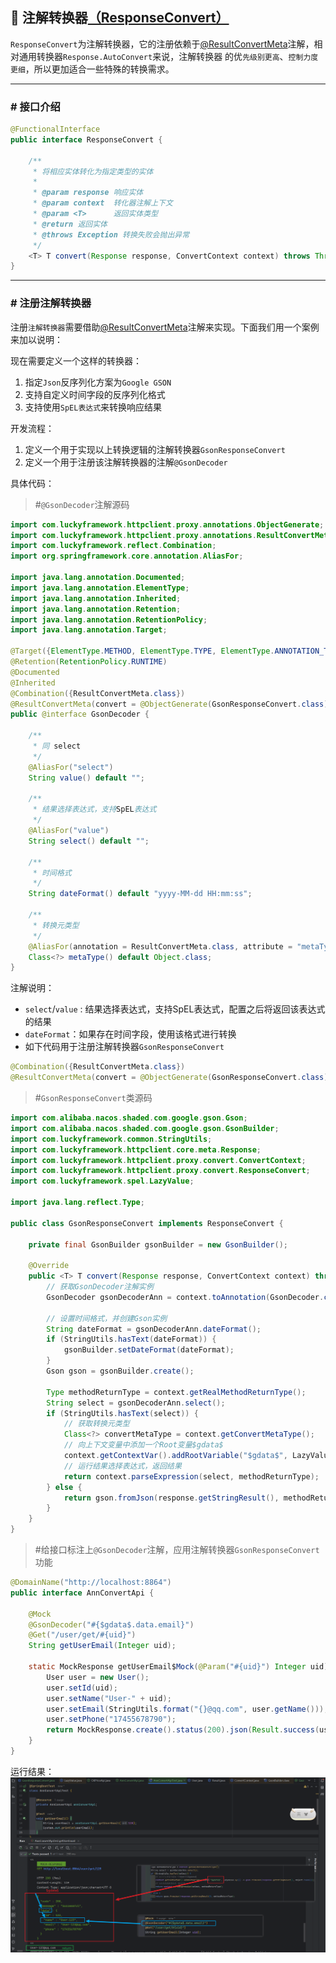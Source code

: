 ## 🦄 注解转换器[（ResponseConvert）](../../../src/main/java/com/luckyframework/httpclient/proxy/convert/ResponseConvert.java)

`ResponseConvert`为注解转换器，它的注册依赖于[@ResultConvertMeta](../../../src/main/java/com/luckyframework/httpclient/proxy/annotations/ResultConvertMeta.java)注解，相对通用转换器`Response.AutoConvert`来说，注解转换器
的优`先级别更高`、`控制力度更细`，所以更加适合一些特殊的转换需求。

---

### # 接口介绍
```java
@FunctionalInterface
public interface ResponseConvert {

    /**
     * 将相应实体转化为指定类型的实体
     *
     * @param response 响应实体
     * @param context  转化器注解上下文
     * @param <T>      返回实体类型
     * @return 返回实体
     * @throws Exception 转换失败会抛出异常
     */
    <T> T convert(Response response, ConvertContext context) throws Throwable;
}
```
---

### # 注册注解转换器
注册`注解转换器`需要借助[@ResultConvertMeta](../../../src/main/java/com/luckyframework/httpclient/proxy/annotations/ResultConvertMeta.java)注解来实现。下面我们用一个案例来加以说明：

现在需要定义一个这样的转换器：
1. 指定`Json`反序列化方案为`Google GSON`
2. 支持自定义时间字段的反序列化格式
3. 支持使用`SpEL表达式`来转换响应结果

开发流程：  
1. 定义一个用于实现以上转换逻辑的注解转换器`GsonResponseConvert`
2. 定义一个用于注册该注解转换器的注解`@GsonDecoder`

具体代码：  

> #`@GsonDecoder`注解源码
```java
import com.luckyframework.httpclient.proxy.annotations.ObjectGenerate;
import com.luckyframework.httpclient.proxy.annotations.ResultConvertMeta;
import com.luckyframework.reflect.Combination;
import org.springframework.core.annotation.AliasFor;

import java.lang.annotation.Documented;
import java.lang.annotation.ElementType;
import java.lang.annotation.Inherited;
import java.lang.annotation.Retention;
import java.lang.annotation.RetentionPolicy;
import java.lang.annotation.Target;

@Target({ElementType.METHOD, ElementType.TYPE, ElementType.ANNOTATION_TYPE})
@Retention(RetentionPolicy.RUNTIME)
@Documented
@Inherited
@Combination({ResultConvertMeta.class})
@ResultConvertMeta(convert = @ObjectGenerate(GsonResponseConvert.class))
public @interface GsonDecoder {

    /**
     * 同 select
     */
    @AliasFor("select")
    String value() default "";

    /**
     * 结果选择表达式，支持SpEL表达式
     */
    @AliasFor("value")
    String select() default "";

    /**
     * 时间格式
     */
    String dateFormat() default "yyyy-MM-dd HH:mm:ss";

    /**
     * 转换元类型
     */
    @AliasFor(annotation = ResultConvertMeta.class, attribute = "metaType")
    Class<?> metaType() default Object.class;
}
```
注解说明：  
- `select`/`value` : 结果选择表达式，支持SpEL表达式，配置之后将返回该表达式的结果
- `dateFormat`：如果存在时间字段，使用该格式进行转换  
- 如下代码用于注册注解转换器`GsonResponseConvert`
```java
@Combination({ResultConvertMeta.class})
@ResultConvertMeta(convert = @ObjectGenerate(GsonResponseConvert.class))
```

> #`GsonResponseConvert`类源码

```java
import com.alibaba.nacos.shaded.com.google.gson.Gson;
import com.alibaba.nacos.shaded.com.google.gson.GsonBuilder;
import com.luckyframework.common.StringUtils;
import com.luckyframework.httpclient.core.meta.Response;
import com.luckyframework.httpclient.proxy.convert.ConvertContext;
import com.luckyframework.httpclient.proxy.convert.ResponseConvert;
import com.luckyframework.spel.LazyValue;

import java.lang.reflect.Type;

public class GsonResponseConvert implements ResponseConvert {

    private final GsonBuilder gsonBuilder = new GsonBuilder();

    @Override
    public <T> T convert(Response response, ConvertContext context) throws Throwable {
        // 获取GsonDecoder注解实例
        GsonDecoder gsonDecoderAnn = context.toAnnotation(GsonDecoder.class);

        // 设置时间格式，并创建Gson实例
        String dateFormat = gsonDecoderAnn.dateFormat();
        if (StringUtils.hasText(dateFormat)) {
            gsonBuilder.setDateFormat(dateFormat);
        }
        Gson gson = gsonBuilder.create();

        Type methodReturnType = context.getRealMethodReturnType();
        String select = gsonDecoderAnn.select();
        if (StringUtils.hasText(select)) {
            // 获取转换元类型
            Class<?> convertMetaType = context.getConvertMetaType();
            // 向上下文变量中添加一个Root变量$gdata$
            context.getContextVar().addRootVariable("$gdata$", LazyValue.of(() -> gson.fromJson(response.getStringResult(),convertMetaType)));
            // 运行结果选择表达式，返回结果
            return context.parseExpression(select, methodReturnType);
        } else {
            return gson.fromJson(response.getStringResult(), methodReturnType);
        }
    }
}

```

> #给接口标注上`@GsonDecoder`注解，应用注解转换器`GsonResponseConvert`功能

```java
@DomainName("http://localhost:8864")
public interface AnnConvertApi {

    @Mock
    @GsonDecoder("#{$gdata$.data.email}")
    @Get("/user/get/#{uid}")
    String getUserEmail(Integer uid);

    static MockResponse getUserEmail$Mock(@Param("#{uid}") Integer uid) {
        User user = new User();
        user.setId(uid);
        user.setName("User-" + uid);
        user.setEmail(StringUtils.format("{}@qq.com", user.getName()));
        user.setPhone("17455678790");
        return MockResponse.create().status(200).json(Result.success(user));
    }
}
```

运行结果：  
![gson-select.png](../../image/gson-select.png)